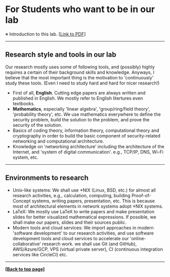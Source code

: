 # For Students who want to be in our lab

※ Introduction to this lab. [[Link to PDF](../repo/lab-info-20200326.pdf)]

---

## Research style and tools in our lab

Our research mostly uses some of following tools, and (possibly) highly requires a certain of their background skills and knowledge. Anyways, I believe that the most important thing is the motivation to 'continuously' study these tools. (Even I need to study hard and hard for nicer research!)

- First of all, **English**. Cutting edge papers are always written and published in English. We mostly refer to English litertures even textbooks.
- **Mathematics**, especially 'linear algebra', 'group/ring/field theory', 'probability theory', etc. We use mathematics everywhere to define the security problem, build the solution to the problem, and prove the security of the solution.
- Basics of coding theory, information theory, computational theory and cryptography in order to build the basic component of security-related networking and computational architecture.
- Knowledge on 'networking architecture' including the architecture of the Internet, and 'system of digital communication'. e.g., TCP/IP, DNS, Wi-Fi system, etc.

---

## Environments to research

- Unix-like systems: We shall use \*NIX (Linux, BSD, etc.) for almost all research activities, e.g., calculation, computing, building Proof-of-Concept systems, writing papers, presentation, etc. This is because most of architectural elements in network systems adopt *NIX systems.
- LaTeX: We mostly use LaTeX to write papers and make presentation slides for better visualized mathematical expressions. If possible, we shall make our papers, slides and their sources public.
- Modern tools and cloud services: We import approaches in modern 'software development' to our research activities, and use software development tools and cloud services to accelerate our 'online-collaborative' research work.  we shall use Git (and GitHub), AWS/Azure/GCP, VPS (virtual private server), CI (continuous integration services like CircleCI) etc.

---

**[[Back to top page]](../eng.md)**
